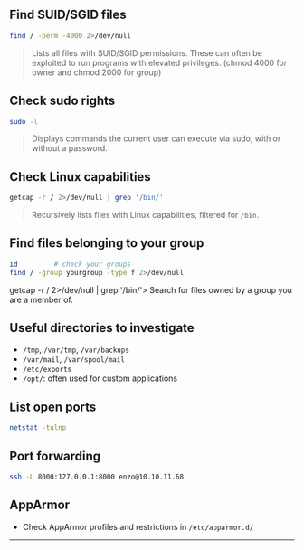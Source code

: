 ##  Find SUID/SGID files

```bash
find / -perm -4000 2>/dev/null
```

> Lists all files with SUID/SGID permissions. These can often be exploited to run programs with elevated privileges. (chmod 4000 for owner and chmod 2000 for group)

## Check sudo rights

```bash
sudo -l
```

> Displays commands the current user can execute via sudo, with or without a password.

## Check Linux capabilities

```bash
getcap -r / 2>/dev/null | grep '/bin/'
```

> Recursively lists files with Linux capabilities, filtered for `/bin`.

## Find files belonging to your group

```bash
id         # check your groups
find / -group yourgroup -type f 2>/dev/null
```

getcap -r / 2>/dev/null | grep '/bin/'> Search for files owned by a group you are a member of.

## Useful directories to investigate

- `/tmp`, `/var/tmp`, `/var/backups`
- `/var/mail`, `/var/spool/mail`
- `/etc/exports`
- `/opt/`: often used for custom applications

## List open ports

```bash
netstat -tulnp
```

## Port forwarding

```bash
ssh -L 8000:127.0.0.1:8000 enzo@10.10.11.68
```

## AppArmor

- Check AppArmor profiles and restrictions in `/etc/apparmor.d/`

---